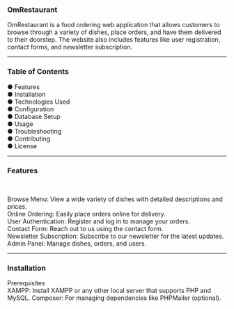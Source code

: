 ### OmRestaurant
OmRestaurant is a food ordering web application that allows customers to browse through a variety of dishes, place orders, and have them delivered to their doorstep. The website also includes features like user registration, contact forms, and newsletter subscription.
<hr>

### Table of Contents <br>
● Features <br>
● Installation<br>
● Technologies Used<br>
● Configuration<br>
● Database Setup<br>
● Usage<br>
● Troubleshooting<br>
● Contributing<br>
● License<br><hr>

### Features
<br>

Browse Menu: View a wide variety of dishes with detailed descriptions and prices.<br>
Online Ordering: Easily place orders online for delivery.<br>
User Authentication: Register and log in to manage your orders.<br>
Contact Form: Reach out to us using the contact form.<br>
Newsletter Subscription: Subscribe to our newsletter for the latest updates.<br>
Admin Panel: Manage dishes, orders, and users.<br>
<hr>

### Installation<br>
Prerequisites <br>
XAMPP: Install XAMPP or any other local server that supports PHP and MySQL.
Composer: For managing dependencies like PHPMailer (optional).

